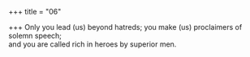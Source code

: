 +++
title = "06"

+++
Only you lead (us) beyond hatreds; you make (us) proclaimers of solemn  speech;  
and you are called rich in heroes by superior men.  